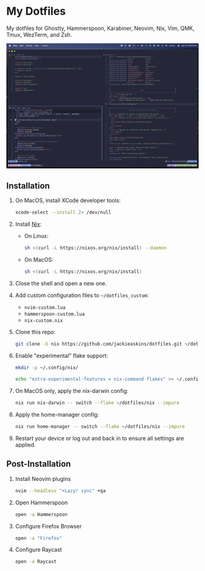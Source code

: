 # My Dotfiles

My dotfiles for Ghostty, Hammerspoon, Karabiner, Neovim, Nix, Vim, QMK, Tmux, WezTerm, and Zsh.

![Image showcasing current setup](https://github.com/jackieaskins/dotfiles/blob/media/setup.png?raw=true)

## Installation

1. On MacOS, install XCode developer tools:

   ```bash
   xcode-select --install 2> /dev/null
   ```

1. Install [Nix](https://nixos.org/download):

    * On Linux:

       ```bash
       sh <(curl -L https://nixos.org/nix/install) --daemon
       ```

    * On MacOS:

       ```bash
       sh <(curl -L https://nixos.org/nix/install)
       ```

1. Close the shell and open a new one.

1. Add custom configuration files to `~/dotfiles_custom`:

    * `nvim-custom.lua`
    * `hammerspoon-custom.lua`
    * `nix-custom.nix`

1. Clone this repo:

    ```bash
    git clone -b nix https://github.com/jackieaskins/dotfiles.git ~/dotfiles
    ```

1. Enable "experimental" flake support:

   ```bash
   mkdir -p ~/.config/nix/
   ```

   ```bash
   echo "extra-experimental-features = nix-command flakes" >> ~/.config/nix/nix.conf
   ```

1. On MacOS only, apply the nix-darwin config:

    ```bash
    nix run nix-darwin -- switch --flake ~/dotfiles/nix --impure
    ```

1. Apply the home-manager config:

    ```bash
    nix run home-manager -- switch --flake ~/dotfiles/nix --impure
    ```

1. Restart your device or log out and back in to ensure all settings are applied.

## Post-Installation

1. Install Neovim plugins

    ```bash
    nvim --headless "+Lazy! sync" +qa
    ```

1. Open Hammerspoon

    ```bash
    open -a Hammerspoon
    ```

1. Configure Firefox Browser

    ```bash
    open -a "Firefox"
    ```

1. Configure Raycast

    ```bash
    open -a Raycast
    ```
